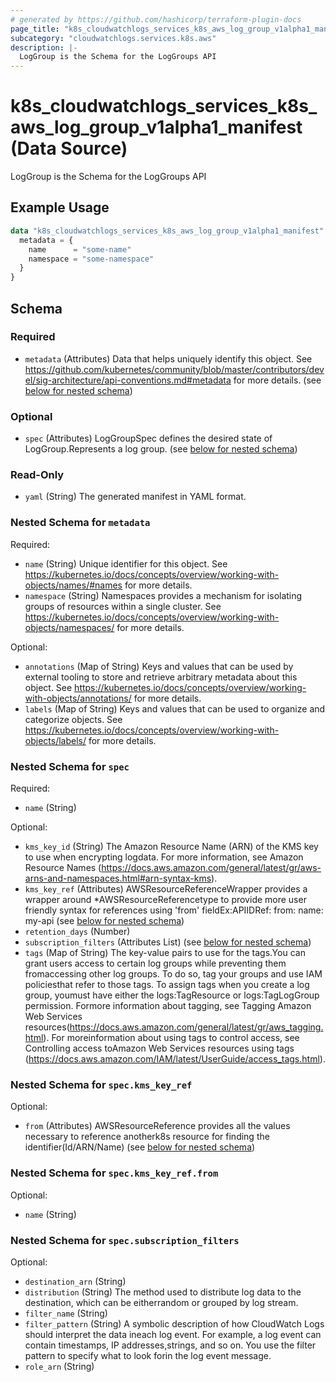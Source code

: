 ```yaml
---
# generated by https://github.com/hashicorp/terraform-plugin-docs
page_title: "k8s_cloudwatchlogs_services_k8s_aws_log_group_v1alpha1_manifest Data Source - terraform-provider-k8s"
subcategory: "cloudwatchlogs.services.k8s.aws"
description: |-
  LogGroup is the Schema for the LogGroups API
---
```


# k8s_cloudwatchlogs_services_k8s_aws_log_group_v1alpha1_manifest (Data Source)

LogGroup is the Schema for the LogGroups API

## Example Usage

```terraform
data "k8s_cloudwatchlogs_services_k8s_aws_log_group_v1alpha1_manifest" "example" {
  metadata = {
    name      = "some-name"
    namespace = "some-namespace"
  }
}
```

<!-- schema generated by tfplugindocs -->
## Schema

### Required

- `metadata` (Attributes) Data that helps uniquely identify this object. See https://github.com/kubernetes/community/blob/master/contributors/devel/sig-architecture/api-conventions.md#metadata for more details. (see [below for nested schema](#nestedatt--metadata))

### Optional

- `spec` (Attributes) LogGroupSpec defines the desired state of LogGroup.Represents a log group. (see [below for nested schema](#nestedatt--spec))

### Read-Only

- `yaml` (String) The generated manifest in YAML format.

<a id="nestedatt--metadata"></a>
### Nested Schema for `metadata`

Required:

- `name` (String) Unique identifier for this object. See https://kubernetes.io/docs/concepts/overview/working-with-objects/names/#names for more details.
- `namespace` (String) Namespaces provides a mechanism for isolating groups of resources within a single cluster. See https://kubernetes.io/docs/concepts/overview/working-with-objects/namespaces/ for more details.

Optional:

- `annotations` (Map of String) Keys and values that can be used by external tooling to store and retrieve arbitrary metadata about this object. See https://kubernetes.io/docs/concepts/overview/working-with-objects/annotations/ for more details.
- `labels` (Map of String) Keys and values that can be used to organize and categorize objects. See https://kubernetes.io/docs/concepts/overview/working-with-objects/labels/ for more details.


<a id="nestedatt--spec"></a>
### Nested Schema for `spec`

Required:

- `name` (String)

Optional:

- `kms_key_id` (String) The Amazon Resource Name (ARN) of the KMS key to use when encrypting logdata. For more information, see Amazon Resource Names (https://docs.aws.amazon.com/general/latest/gr/aws-arns-and-namespaces.html#arn-syntax-kms).
- `kms_key_ref` (Attributes) AWSResourceReferenceWrapper provides a wrapper around *AWSResourceReferencetype to provide more user friendly syntax for references using 'from' fieldEx:APIIDRef:	from:	  name: my-api (see [below for nested schema](#nestedatt--spec--kms_key_ref))
- `retention_days` (Number)
- `subscription_filters` (Attributes List) (see [below for nested schema](#nestedatt--spec--subscription_filters))
- `tags` (Map of String) The key-value pairs to use for the tags.You can grant users access to certain log groups while preventing them fromaccessing other log groups. To do so, tag your groups and use IAM policiesthat refer to those tags. To assign tags when you create a log group, youmust have either the logs:TagResource or logs:TagLogGroup permission. Formore information about tagging, see Tagging Amazon Web Services resources(https://docs.aws.amazon.com/general/latest/gr/aws_tagging.html). For moreinformation about using tags to control access, see Controlling access toAmazon Web Services resources using tags (https://docs.aws.amazon.com/IAM/latest/UserGuide/access_tags.html).

<a id="nestedatt--spec--kms_key_ref"></a>
### Nested Schema for `spec.kms_key_ref`

Optional:

- `from` (Attributes) AWSResourceReference provides all the values necessary to reference anotherk8s resource for finding the identifier(Id/ARN/Name) (see [below for nested schema](#nestedatt--spec--kms_key_ref--from))

<a id="nestedatt--spec--kms_key_ref--from"></a>
### Nested Schema for `spec.kms_key_ref.from`

Optional:

- `name` (String)



<a id="nestedatt--spec--subscription_filters"></a>
### Nested Schema for `spec.subscription_filters`

Optional:

- `destination_arn` (String)
- `distribution` (String) The method used to distribute log data to the destination, which can be eitherrandom or grouped by log stream.
- `filter_name` (String)
- `filter_pattern` (String) A symbolic description of how CloudWatch Logs should interpret the data ineach log event. For example, a log event can contain timestamps, IP addresses,strings, and so on. You use the filter pattern to specify what to look forin the log event message.
- `role_arn` (String)
